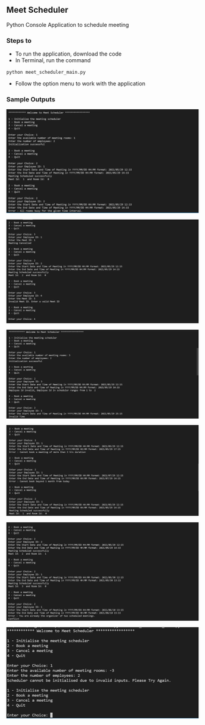 ## Meet Scheduler

Python Console Application to schedule meeting

### Steps to 
- To run the application, download the code
- In Terminal, run the command
```
python meet_scheduler_main.py
```
- Follow the option menu to work with the application

### Sample Outputs
![Output1](https://github.com/devgupta2607/meet-scheduler/blob/main/Outputs_Screenshots/Output_1.PNG)

![Output1_continue](https://github.com/devgupta2607/meet-scheduler/blob/main/Outputs_Screenshots/Output_1_Continued.PNG)

![Output2](https://github.com/devgupta2607/meet-scheduler/blob/main/Outputs_Screenshots/Output_2.PNG)

![Output2_cont_1](https://github.com/devgupta2607/meet-scheduler/blob/main/Outputs_Screenshots/Output_2_Continued_1.PNG)

![Output2_cont_2](https://github.com/devgupta2607/meet-scheduler/blob/main/Outputs_Screenshots/Output_2_Continued_2.PNG)

![Output3](https://github.com/devgupta2607/meet-scheduler/blob/main/Outputs_Screenshots/Output_3.PNG)

